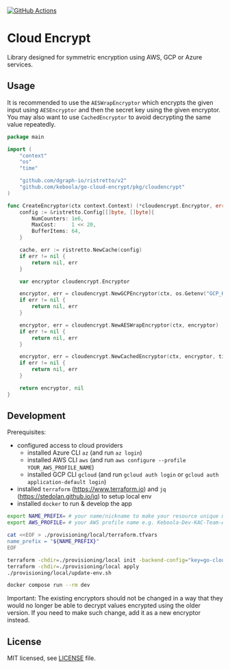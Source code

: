 [![GitHub Actions](https://github.com/keboola/go-cloud-encrypt/actions/workflows/push.yml/badge.svg)](https://github.com/keboola/go-cloud-encrypt/actions/workflows/push.yml)

# Cloud Encrypt

Library designed for symmetric encryption using AWS, GCP or Azure services.

## Usage

It is recommended to use the `AESWrapEncryptor` which encrypts the given input using `AESEncryptor` and then the secret
key using the given encryptor. You may also want to use `CachedEncryptor` to avoid decrypting the same value repeatedly.

```go
package main

import (
	"context"
	"os"
	"time"

	"github.com/dgraph-io/ristretto/v2"
	"github.com/keboola/go-cloud-encrypt/pkg/cloudencrypt"
)

func CreateEncryptor(ctx context.Context) (*cloudencrypt.Encryptor, error) {
	config := &ristretto.Config[[]byte, []byte]{
		NumCounters: 1e6,
		MaxCost:     1 << 20,
		BufferItems: 64,
	}

	cache, err := ristretto.NewCache(config)
	if err != nil {
		return nil, err
	}

	var encryptor cloudencrypt.Encryptor

	encryptor, err = cloudencrypt.NewGCPEncryptor(ctx, os.Getenv("GCP_KMS_KEY_ID"))
	if err != nil {
		return nil, err
	}

	encryptor, err = cloudencrypt.NewAESWrapEncryptor(ctx, encryptor)
	if err != nil {
		return nil, err
	}

	encryptor, err = cloudencrypt.NewCachedEncryptor(ctx, encryptor, time.Hour, cache)
	if err != nil {
		return nil, err
	}

	return encryptor, nil
}
```

## Development

Prerequisites:
* configured access to cloud providers
    * installed Azure CLI `az` (and run `az login`)
    * installed AWS CLI `aws` (and run `aws configure --profile YOUR_AWS_PROFILE_NAME`)
    * installed GCP CLI `gcloud` (and run `gcloud auth login` or `gcloud auth application-default login`)
* installed `terraform` (https://www.terraform.io) and `jq` (https://stedolan.github.io/jq) to setup local env
* installed `docker` to run & develop the app

```bash
export NAME_PREFIX= # your name/nickname to make your resource unique & recognizable
export AWS_PROFILE= # your AWS profile name e.g. Keboola-Dev-KAC-Team-AWSAdministratorAccess

cat <<EOF > ./provisioning/local/terraform.tfvars
name_prefix = "${NAME_PREFIX}"
EOF

terraform -chdir=./provisioning/local init -backend-config="key=go-cloud-encrypt/${NAME_PREFIX}.tfstate"
terraform -chdir=./provisioning/local apply
./provisioning/local/update-env.sh

docker compose run --rm dev
```

Important: The existing encryptors should not be changed in a way that they would no longer be able to decrypt values
encrypted using the older version. If you need to make such change, add it as a new encryptor instead.

## License

MIT licensed, see [LICENSE](./LICENSE) file.
